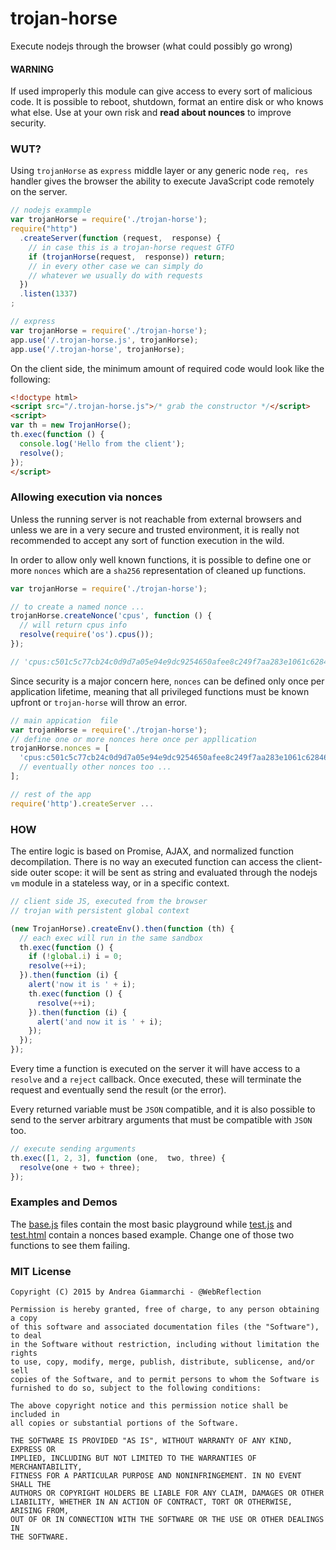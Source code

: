 # trojan-horse
Execute nodejs through the browser (what could possibly go wrong)


#### WARNING
If used improperly this module can give access to every sort of malicious code.
It is possible to reboot, shutdown, format an entire disk or who knows what else.
Use at your own risk and **read about nounces** to improve security.


### WUT?
Using `trojanHorse` as `express` middle layer or any generic node `req, res` handler gives the browser the ability to execute JavaScript code remotely on the server.
```js
// nodejs exammple
var trojanHorse = require('./trojan-horse');
require("http")
  .createServer(function (request,  response) {
    // in case this is a trojan-horse request GTFO
    if (trojanHorse(request,  response)) return;
    // in every other case we can simply do
    // whatever we usually do with requests
  })
  .listen(1337)
;

// express
var trojanHorse = require('./trojan-horse');
app.use('/.trojan-horse.js', trojanHorse);
app.use('/.trojan-horse', trojanHorse);
```

On the client side, the minimum amount of required code would look like the following:
```html
<!doctype html>
<script src="/.trojan-horse.js">/* grab the constructor */</script>
<script>
var th = new TrojanHorse();
th.exec(function () {
  console.log('Hello from the client');
  resolve();
});
</script>
```


### Allowing execution via nonces
Unless the running server is not reachable from external browsers and unless we are in a very secure and trusted environment, it is really not recommended to accept any sort of function execution in the wild.

In order to allow only well known functions, it is possible to define one or more `nonces` which are a `sha256` representation of cleaned up functions.

```js
var trojanHorse = require('./trojan-horse');

// to create a named nonce ... 
trojanHorse.createNonce('cpus', function () {
  // will return cpus info
  resolve(require('os').cpus());
});

// 'cpus:c501c5c77cb24c0d9d7a05e94e9dc9254650afee8c249f7aa283e1061c62846b'

```
Since security is a major concern here, `nonces` can be defined only once per application lifetime, meaning that all privileged functions must be known upfront or `trojan-horse` will throw an error.

```js
// main appication  file
var trojanHorse = require('./trojan-horse');
// define one or more nonces here once per appllication
trojanHorse.nonces = [
  'cpus:c501c5c77cb24c0d9d7a05e94e9dc9254650afee8c249f7aa283e1061c62846b',
  // eventually other nonces too ...
];

// rest of the app
require('http').createServer ...
```


### HOW
The entire logic is based on Promise, AJAX, and normalized function decompilation. There is no way an executed function can access the client-side outer scope: it will be sent as string and evaluated through the nodejs `vm` module in a stateless way, or in a specific context.

```js
// client side JS, executed from the browser
// trojan with persistent global context

(new TrojanHorse).createEnv().then(function (th) {
  // each exec will run in the same sandbox
  th.exec(function () {
    if (!global.i) i = 0;
    resolve(++i);
  }).then(function (i) {
    alert('now it is ' + i);
    th.exec(function () {
      resolve(++i);
    }).then(function (i) {
      alert('and now it is ' + i);
    });
  });
});
```

Every time a function is executed on the server it will have access to a `resolve` and a `reject` callback.
Once executed, these will terminate the request and eventually send the result (or the error).

Every returned variable must be `JSON` compatible, and it is also possible to send to the server arbitrary arguments that must be compatible with `JSON` too.

```js
// execute sending arguments
th.exec([1, 2, 3], function (one,  two, three) {
  resolve(one + two + three);
});
```


### Examples and Demos
The [base.js](base.js) files contain the most basic playground while [test.js](test.js) and [test.html](test.html) contain a nonces based example. Change one of those two functions to see them failing.



### MIT License
```
Copyright (C) 2015 by Andrea Giammarchi - @WebReflection

Permission is hereby granted, free of charge, to any person obtaining a copy
of this software and associated documentation files (the "Software"), to deal
in the Software without restriction, including without limitation the rights
to use, copy, modify, merge, publish, distribute, sublicense, and/or sell
copies of the Software, and to permit persons to whom the Software is
furnished to do so, subject to the following conditions:

The above copyright notice and this permission notice shall be included in
all copies or substantial portions of the Software.

THE SOFTWARE IS PROVIDED "AS IS", WITHOUT WARRANTY OF ANY KIND, EXPRESS OR
IMPLIED, INCLUDING BUT NOT LIMITED TO THE WARRANTIES OF MERCHANTABILITY,
FITNESS FOR A PARTICULAR PURPOSE AND NONINFRINGEMENT. IN NO EVENT SHALL THE
AUTHORS OR COPYRIGHT HOLDERS BE LIABLE FOR ANY CLAIM, DAMAGES OR OTHER
LIABILITY, WHETHER IN AN ACTION OF CONTRACT, TORT OR OTHERWISE, ARISING FROM,
OUT OF OR IN CONNECTION WITH THE SOFTWARE OR THE USE OR OTHER DEALINGS IN
THE SOFTWARE.
```
